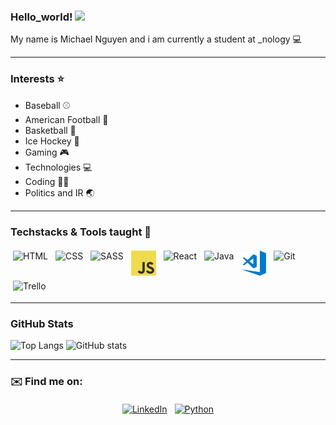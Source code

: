 ### Hello_world!  <img src="https://raw.githubusercontent.com/MartinHeinz/MartinHeinz/master/wave.gif" width="30px">

My name is Michael Nguyen and i am currently a student at _nology :computer:

---

### Interests :star:

- Baseball :baseball:
- American Football 🏈
- Basketball 🏀
- Ice Hockey 🏒
- Gaming 🎮
- Technologies 💻
- Coding 👨‍💻 
- Politics and IR 🌏

---

### Techstacks & Tools taught 🧰


<p >
 <img src="https://img.icons8.com/color/480/000000/html-5--v1.png" alt="HTML" height="40" style="vertical-align:top; margin:4px"  height="40" style="vertical-align:top; margin:4px">

 <img src="https://img.icons8.com/color/48/000000/css3.png" height="40" style="vertical-align:top; margin:4px" alt="CSS" height="40" style="vertical-align:top; margin:4px">
 
<img src="https://img.icons8.com/color/48/000000/sass.png" alt="SASS" height="40" style="vertical-align:top; margin:4px">
 
 <img src="https://raw.githubusercontent.com/github/explore/80688e429a7d4ef2fca1e82350fe8e3517d3494d/topics/javascript/javascript.png" alt="Javascript" height="40" style="vertical-align:top; margin:4px">
 
 <img src="https://img.icons8.com/plasticine/100/000000/react.png" alt="React" height="40" style="vertical-align:top; margin:4px">
 
 <img src="https://img.icons8.com/color/48/000000/java-coffee-cup-logo.png" alt="Java" height="40" style="vertical-align:top; margin:4px">
 
 <img src="https://raw.githubusercontent.com/github/explore/80688e429a7d4ef2fca1e82350fe8e3517d3494d/topics/visual-studio-code/visual-studio-code.png" alt="VS Code" height="40" style="vertical-align:top; margin:4px">

  <img src="https://img.icons8.com/color/48/000000/git.png" alt="Git" height="40" style="vertical-align:top; margin:4px">
 
<img src="https://img.icons8.com/color/48/000000/trello.png" alt="Trello" height="40" style="vertical-align:top; margin:4px">

</p>

--- 

### GitHub Stats 

![Top Langs](https://github-readme-stats.vercel.app/api/top-langs/?username=junyimn&theme=tokyonight)
![GitHub stats](https://github-readme-stats.vercel.app/api?username=junyimn&show_icons=true&theme=tokyonight)


--- 

### ✉️ Find me on:


<p align="center">
 <a href="https://www.linkedin.com/in/michael-nguyen6/" target="_blank" rel="noopener noreferrer"> <img src="https://img.icons8.com/fluent/48/000000/linkedin.png" alt="LinkedIn" height="40" style="vertical-align:top; margin:4px"></a>
 <a href="mailto:junyimn@outlook.com"> <img src="https://cdn.jsdelivr.net/npm/simple-icons@v3/icons/gmail.svg" alt="Python" height="40" style="vertical-align:top; margin:4px"></a>
</p>



